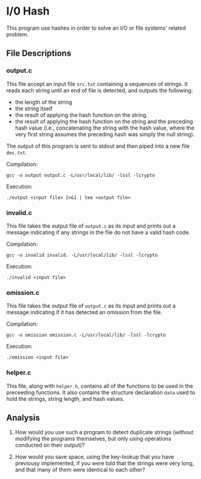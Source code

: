 # I/0 Hash
This program use hashes in order to solve an I/O or file systems' related problem.

## File Descriptions

### output.c

This file accept an input file `src.txt` containing a sequences of strings. It reads each string until an end of file is detected, and outputs the following:
- the length of the string
- the string itself
- the result of applying the hash function on the string.
- the result of applying the hash function on the string and the preceding hash value (i.e., concatenating the string with the hash value, where the very first string assumes the preceding hash was simply the null string).

The output of this program is sent to stdout and then piped into a new file `des.txt`.

Compilation:

```
gcc -o output output.c -L/usr/local/lib/ -lssl -lcrypto
```

Execution:

```
./output <input file> 2>&1 | tee <output file>
```

### invalid.c

This file takes the output file of `output.c` as its input and prints out a message indicating if any strings in the file do not have a valid hash code.

Compilation:

```
gcc -o invalid invalid. -L/usr/local/lib/ -lssl -lcrypto
```

Execution:

```
./invalid <input file>
```

### omission.c

This file takes the output file of `output.c` as its input and prints out a message indicating if it has detected an omission from the file.

Compilation:

```
gcc -o omission omission.c -L/usr/local/lib/ -lssl -lcrypto
```

Execution:

```
./omission <input file>
```

### helper.c

This file, along with `helper.h`, contains all of the functions to be used in the preceeding functions. It also contains the structure declaration `data` used to hold the strings, string length, and hash values.

## Analysis

1. How would you use such a program to detect duplicate strings (without modifying the programs themselves, but only using operations conducted on their output)?

2. How would you save space, using the key-lookup that you have previousy implemented, if you were told that the strings were very long, and that many of them were identical to each other?
